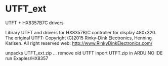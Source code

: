 # UTFT_ext

UTFT + HX8357B7C drivers

Library UTFT and drivers for HX8357B/C controller for display 480x320. The original UTFT: Copyright (C)2015 Rinky-Dink Electronics, Henning Karlsen. All right reserved web: http://www.RinkyDinkElectronics.com/

unpacks UTFT_ext.zip ...
remove old UTFT
inport UTFT.zip in ARDUINO IDE
run Exaples/HX8357
